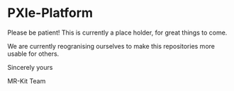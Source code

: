 # PXIe-Platform

Please be patient! This is currently a place holder, for great things to come.

We are currently reogranising ourselves to make this repositories more usable for others.

Sincerely yours

MR-Kit Team
